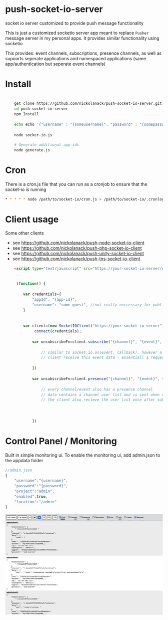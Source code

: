 # push-socket-io-server
socket io server customized to provide push message functionality

This is just a customized socketio server app meant to replace `Pusher` message server in my personal apps. It provides similar functionality using socketio 

This provides: event channels, subscriptions, presence channels, as well as supoorts seperate applications and namespaced applications (same app/authentication but seperate event channels) 




# Install

```bash

	get clone https://github.com/nickolanack/push-socket-io-server.git
	cd push-socket-io-server
	npm Install

	echo echo '{"username" : "{someusername}", "password" : "{somepassword}"}' > appdata/{app-id}.json

	node socker-io.js


```

```bash
	# Generate additional app-ids 
	node generate.js
```

# Cron

There is a cron.js file that you can run as a cronjob to ensure that the socket-io is running

```bash
* * * * * node /path/to/socket-io/cron.js > /path/to/socket-io/.cronlog 2>&1
```

# Client usage 

Some other clients
- see https://github.com/nickolanack/push-node-socket-io-client
- see https://github.com/nickolanack/push-php-socket-io-client
- see https://github.com/nickolanack/push-unity-socket-io-client
- see https://github.com/nickolanack/push-tns-socket-io-client

```html
	<script type="text/javascript" src="https://your-socket-io-server/client.js"></script>
```


```js

	 (function() {

        var credentials={
            "appId": "{app-id}",
            "username": "some-guest", //not really neccessary for public read only event streams but useful for server logging
        }


        var client=(new SocketIOClient("https://your-socket-io-server"))
	    	.connect(credentials);
	    	
		   	var unsubscribeFn=client.subscribe("{channel}", "{event}", function(data){

	    		// similar to socket.io.on(event, callback), however a channel/event subscription request is sent to server before the 
	    		// client receive this event data - essentiall a request to join a socketio 'room'
	    		
	    	})
	    	
	    	var unsubscribeFn=client.presence("{channel}", "{event}", function(data){

	    		// every channel/event also has a presence channel
	    		// data contains a channel user list and is sent when a user joins or leaves
	    		// the client also recieve the user list once after subscribing to the presence channel
	    		 
	    		
	    		
	    	})


```

# Control Panel / Monitoring

Built in simple monitoring ui. To enable the monitoring ui, add admin.json to the appdata folder
```js
//admin.json 
{
	"username":"{username}",
	"password":"{password}",
	"project":"admin",
	"enabled":true,
	"location":"/admin"
}
```

![Control Panel](https://raw.githubusercontent.com/nickolanack/push-socket-io-server/master/controlpanel.png)
